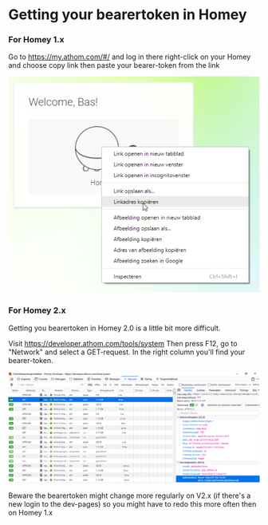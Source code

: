 # Getting your bearertoken in Homey

### For Homey 1.x
Go to https://my.athom.com/#/ and log in there
right-click on your Homey and choose copy link
then paste your bearer-token from the link  

![findbearer](images\bearer.png)

### For Homey 2.x
Getting you bearertoken in Homey 2.0 is a little bit more difficult.

Visit https://developer.athom.com/tools/system
Then press F12, go to "Network" and select a GET-request. In the right column you'll find your bearer-token.  

![findbearer](images\findbearer.png)

Beware the bearertoken might change more regularly on V2.x (if there's a new login to the dev-pages) so you might have to redo this more often then on Homey 1.x
